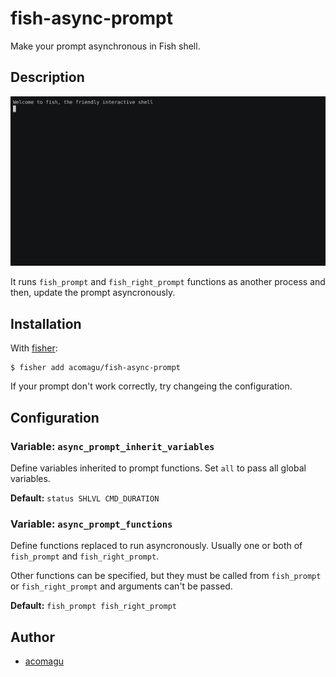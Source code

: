 # fish-async-prompt

Make your prompt asynchronous in Fish shell.

## Description

![Demo Video](demo.png)

It runs `fish_prompt` and `fish_right_prompt` functions as another process and then, update the prompt asyncronously.

## Installation

With [fisher](https://github.com/jorgebucaran/fisher):

```
$ fisher add acomagu/fish-async-prompt
```

If your prompt don't work correctly, try changeing the configuration.

## Configuration

### Variable: `async_prompt_inherit_variables`

Define variables inherited to prompt functions. Set `all` to pass all global variables.

**Default:** `status SHLVL CMD_DURATION`

### Variable: `async_prompt_functions`

Define functions replaced to run asyncronously. Usually one or both of `fish_prompt` and `fish_right_prompt`.

Other functions can be specified, but they must be called from `fish_prompt` or `fish_right_prompt` and arguments can't be passed.

**Default:** `fish_prompt fish_right_prompt`

## Author

- [acomagu](https://github.com/acomagu)
